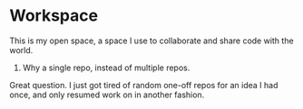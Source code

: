 # Workspace
This is my open space, a space I use to collaborate and share code with the world.

1) Why a single repo, instead of multiple repos.

Great question. I just got tired of random one-off repos for an idea I had once, and only resumed work on in another fashion.
